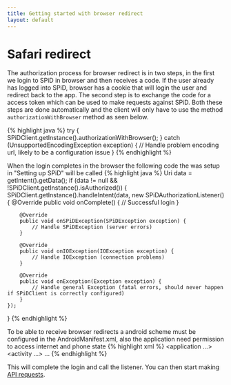```yaml
---
title: Getting started with browser redirect
layout: default
---
```

Safari redirect
===============
The authorization process for browser redirect is in two steps, in the first we login to SPiD in browser and then receives a code. If the user already has logged into SPiD, browser has a cookie that will login the user and redirect back to the app.
The second step is to exchange the code for a access token which can be used to make requests against SPiD.
Both these steps are done automatically and the client will only have to use the method `authorizationWithBrowser` method as seen below.

{% highlight java %}
try {
    SPiDClient.getInstance().authorizationWithBrowser();
} catch (UnsupportedEncodingException exception) {
    // Handle problem encoding url, likely to be a configuration issue
}
{% endhighlight %}

When the login completes in the browser the following code the was setup in "Setting up SPiD" will be called
{% highlight java %}
Uri data = getIntent().getData();
if (data != null && !SPiDClient.getInstance().isAuthorized()) {
    SPiDClient.getInstance().handleIntent(data, new SPiDAuthorizationListener() {
	    @Override
	    public void onComplete() {
	        // Successful login
	    }

	    @Override
	    public void onSPiDException(SPiDException exception) {
	        // Handle SPiDException (server errors)
	    }

	    @Override
	    public void onIOException(IOException exception) {
	        // Handle IOException (connection problems)
	    }

	    @Override
	    public void onException(Exception exception) {
	        // Handle general Exception (fatal errors, should never happen if SPiDClient is correctly configured)
	    }
	});
}
{% endhighlight %}

To be able to receive browser redirects a android scheme must be configured in the AndroidManifest.xml, also the application need permission to access internet and phone state
{% highlight xml %}
<uses-permission android:name="android.permission.INTERNET"/>
<uses-permission android:name="android.permission.READ_PHONE_STATE"/>
<application ...>
    <activity ...>
        <intent-filter>
            ...
            <data android:scheme="your-app-url-scheme"/>
        </intent-filter>
    </activity>	
</application>
{% endhighlight %}

This will complete the login and call the listener. You can then start making [API requests](using-spid-requests.html "API requests").





